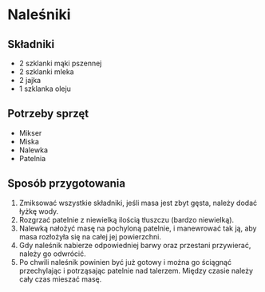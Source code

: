# Naleśniki

## Składniki

* 2 szklanki mąki pszennej
* 2 szklanki mleka
* 2 jajka
* 1 szklanka oleju

## Potrzeby sprzęt

* Mikser
* Miska
* Nalewka
* Patelnia

## Sposób przygotowania

1. Zmiksować wszystkie składniki, jeśli masa jest zbyt gęsta, należy dodać łyżkę wody.
2. Rozgrzać patelnie z niewielką ilością tłuszczu (bardzo niewielką).
3. Nalewką nałożyć masę na pochyloną patelnie, i manewrować tak ją, aby masa rozłożyła się na całej jej powierzchni.
4. Gdy naleśnik nabierze odpowiedniej barwy oraz przestani przywierać, należy go odwrócić.
5. Po chwili naleśnik powinien być już gotowy i można go ściągnąć przechylając i potrząsając patelnie nad talerzem.
Między czasie należy cały czas mieszać masę.
